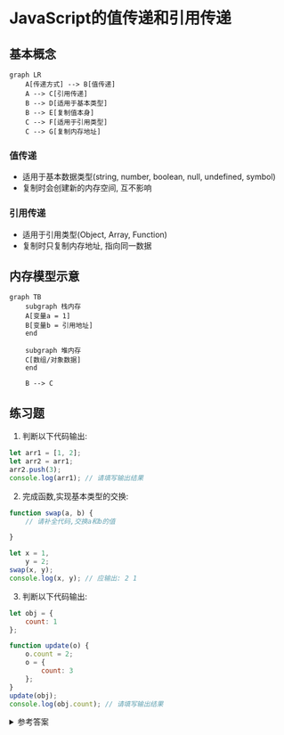 # JavaScript的值传递和引用传递

## 基本概念

```mermaid
graph LR
    A[传递方式] --> B[值传递]
    A --> C[引用传递]
    B --> D[适用于基本类型]
    B --> E[复制值本身]
    C --> F[适用于引用类型]
    C --> G[复制内存地址]
```

### 值传递

* 适用于基本数据类型(string, number, boolean, null, undefined, symbol)
* 复制时会创建新的内存空间, 互不影响

### 引用传递

* 适用于引用类型(Object, Array, Function)
* 复制时只复制内存地址, 指向同一数据

## 内存模型示意

```mermaid
graph TB
    subgraph 栈内存
    A[变量a = 1]
    B[变量b = 引用地址]
    end
    
    subgraph 堆内存
    C[数组/对象数据]
    end
    
    B --> C
```

## 练习题

1. 判断以下代码输出:

```javascript
let arr1 = [1, 2];
let arr2 = arr1;
arr2.push(3);
console.log(arr1); // 请填写输出结果
```

2. 完成函数,实现基本类型的交换:

```javascript
function swap(a, b) {
    // 请补全代码,交换a和b的值

}

let x = 1,
    y = 2;
swap(x, y);
console.log(x, y); // 应输出: 2 1
```

3. 判断以下代码输出:

```javascript
let obj = {
    count: 1
};

function update(o) {
    o.count = 2;
    o = {
        count: 3
    };
}
update(obj);
console.log(obj.count); // 请填写输出结果
```

<details>
<summary>参考答案</summary>

1. 输出: `[1, 2, 3]` (因为arr1和arr2指向同一个数组)

2. 交换实现:

```javascript
function swap(a, b) {
    let temp = a;
    a = b;
    b = temp;
}
```

3. 输出: `2` (函数内第一行修改了原对象, 第二行的重新赋值不影响原对象)

</details>
